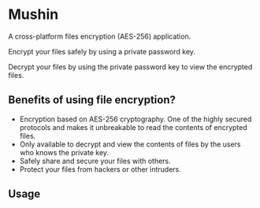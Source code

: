# Mushin

A cross-platform files encryption (AES-256) application. 

Encrypt your files safely by using a private password key.

Decrypt your files by using the private password key to view the encrypted files.

## Benefits of using file encryption?

* Encryption based on AES-256 cryptography. One of the highly secured protocols and makes it unbreakable to read the contents of encrypted files.
* Only available to decrypt and view the contents of files by the users who knows the private key.
* Safely share and secure your files with others.
* Protect your files from hackers or other intruders.

## Usage

